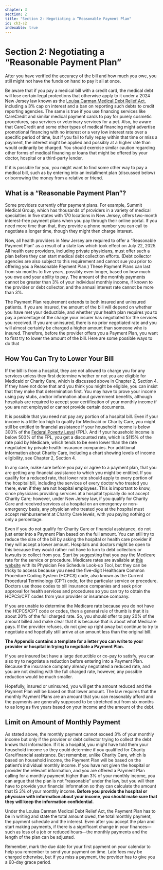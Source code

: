 ```yaml
---
chapter: 3
section: 2
title: "Section 2: Negotiating a “Reasonable Payment Plan"
id: ch3-s2
indexable: true
---
```


# Section 2: Negotiating a “Reasonable Payment Plan”

After you have verified the accuracy of the bill and how much you owe, you still might not have the funds on hand to pay it all at once.

Be aware that if you pay a medical bill with a credit card, the medical debt will lose certain legal protections that otherwise apply to it under a 2024 New Jersey law known as the [Louisa Carman Medical Debt Relief Act](https://pub.njleg.state.nj.us/Bills/2024/PL24/48_.PDF), including a 3% cap on interest and a ban on reporting such debts to credit reporting agencies. The same is true if you use financing services like CareCredit and similar medical payment cards to pay for purely cosmetic procedures, spa services or veterinary services for a pet. Also, be aware that CareCredit and some other types of medical financing might advertise promotional financing with no interest or a very low interest rate over a specific period of time, but if you fail to fully repay within that time or miss a payment, the interest might be applied and possibly at a higher rate than would ordinarily be charged. You should exercise similar caution regarding other forms of medical financing or loans that might be offered by your doctor, hospital or a third-party lender.

If it is possible for you, you might want to find some other way to pay a medical bill, such as by entering into an installment plan (discussed below) or borrowing the money from a relative or friend.

## What is a “Reasonable Payment Plan”?

Some providers currently offer payment plans. For example, Summit Medical Group, which has thousands of providers in a variety of medical specialties in five states with 170 locations in
New Jersey, offers two-month interest-free payment plans when you pay through their online
portal. If you need more time than that, they provide a phone number you can call to negotiate a longer time, though they might then charge interest.

Now, all health providers in New Jersey are required to offer a “Reasonable Payment Plan” as a result of a state law which took effect on July 22, 2025. All health care providers, including private physicians, must offer such a plan before they can start medical debt collection efforts. (Debt collector agencies are also subject to this requirement and cannot sue you prior to offering you a Reasonable Payment Plan.) These Payment Plans can last from six months to five years, possibly even longer, based on how much you owe and your ability to pay. The amount of the monthly payments cannot be greater than 3% of your individual monthly income, if known to the provider or debt collector, and the annual interest rate cannot be more than 3%.

The Payment Plan requirement extends to both insured and uninsured patients. If you are insured, the amount of the bill will depend on whether you have met your deductible, and whether your health plan requires you to pay a percentage of the charge your insurer has negotiated for the services you received. If you are uninsured, there is no prior negotiated rate and you will almost certainly be charged a higher amount than someone who is insured. Therefore, before the provider offers you a Payment Plan, you want to first try to lower the amount of the bill. Here are some possible ways to do that

## How You Can Try to Lower Your Bill

If the bill is from a hospital, they are not allowed to charge you for any services unless they first determine whether or not you are eligible for Medicaid or Charity Care, which is discussed above in Chapter 2, Section 4. If they have not done that and you think you might be eligible, you can insist that they make that determination first. You may have to prove your income using pay stubs, and/or information about government benefits, although hospitals are required to accept your certification of your monthly income if you are not employed or cannot provide certain documents.

It is possible that you need not pay any portion of a hospital bill. Even if your income is a little too high to qualify for Medicaid or Charity Care, you might still be entitled to financial assistance if your household income is below 300% of the [Federal Poverty Level](https://aspe.hhs.gov/topics/poverty-economic-mobility/poverty-guidelines) (FPL). And if your household income is below 500% of the FPL, you get a discounted rate, which is $115% of the rate paid by Medicare, which tends to be even lower than the rate negotiated by private health insurance companies. For additional information about Charity Care, including a chart showing levels of income eligibility, see Chapter 2, Section 4.

In any case, make sure before you pay or agree to a payment plan, that you are getting any financial assistance to which you might be entitled. If you qualify for a reduced rate, that lower rate should apply to every portion of the hospital bill, including the services of every doctor who treated you there, even if they are not hospital employees. This is important to know, since physicians providing services at a hospital typically do not accept Charity Care; however, under New Jersey law, if you qualify for Charity Care and received services at a hospital on an emergency or non-emergency basis, any physician who treated you at the hospital must accept reimbursement at Charity Care levels, with you paying nothing or only a percentage.

Even if you do not qualify for Charity Care or financial assistance, do not just enter into a Payment Plan based on the full amount. You can still try to reduce the size of the bill by asking the hospital or health care provider if they will accept a lower amount. Hospitals and doctors might be open to this because they would rather not have to turn to debt collectors or lawsuits to collect from you. Start by suggesting that you pay the Medicare rate for the service or procedure. Medicare rates are available at [this website](https://www.cms.gov/medicare/physician-fee-schedule/search/overview) with its Physician Fee Schedule Look-up Tool, but they can be tricky to access because you need the five-digit Healthcare Common Procedure Coding System (HCPCS) code, also known as the Current Procedural Terminology (CPT) code, for the particular service or procedure. Doctors use those codes to bill insurance companies and seek prior approval for health services and procedures so you can try to obtain the HCPCS/CPT codes from your provider or insurance company.

If you are unable to determine the Medicare rate because you do not have the HCPCS/CPT code or codes, then a general rule of thumb is that it is about 20% of the full charged rate. So, you should offer to pay 20% of the amount billed and make clear that it is because that is about what Medicare pays. If the provider refuses, do not give up right away but continue to try to negotiate and hopefully still arrive at an amount less than the original bill.

**The Appendix contains a template for a letter you can write to your provider or hospital in trying to negotiate a Payment Plan.**

If you are insured but have a large deductible or co-pay to satisfy, you can also try to negotiate a reduction before entering into a Payment Plan. Because the insurance company already negotiated a reduced rate, and you are not dealing with the full charged rate, however, any possible reduction would be much smaller.

Hopefully, insured or uninsured, you will get the amount reduced and the Payment Plan will be based on that lower amount. The law requires that the monthly Payment Plans are an amount that you can reasonably afford and the payments are generally supposed to be stretched out from six months to as long as five years based on your income and the amount of the debt.

## Limit on Amount of Monthly Payment

As stated above, the monthly payment cannot exceed 3% of your monthly income but only if the provider or debt collector trying to collect the debt knows that information. If it is a hospital, you might have told them your household income so they could determine if you qualified for Charity Care/financial assistance. But remember, unlike Charity Care, which is based on household income, the Payment Plan will be based on the patient’s individual monthly income. If you have not given the hospital or provider the relevant information, and you are offered a Payment Plan calling for a monthly payment higher than 3% of your monthly income, you can argue that the plan is not “reasonable” under the law, but you will then have to provide your financial information so they can calculate the amount that IS 3% of your monthly income. **Before you provide the hospital or physician with information about your income, you should make sure that they will keep the information confidential.**

Under the Louisa Carman Medical Debt Relief Act, the Payment Plan has to be in writing and state the total amount owed, the total monthly payment, the payment schedule and the interest. Even after you accept the plan and start making payments, if there is a significant change in your finances—such as loss of a job or reduced hours—the monthly payments and the length of the plan can be adjusted.

Remember, mark the due date for your first payment on your calendar to help you remember to send your payment on time. Late fees may be charged otherwise, but if you miss a payment, the provider has to give you a 60-day grace period.
